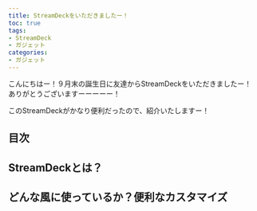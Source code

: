 ```yaml
---
title: StreamDeckをいただきましたー！
toc: true
tags:
- StreamDeck
- ガジェット
categories:
- ガジェット
---
```


こんにちはー！９月末の誕生日に友達からStreamDeckをいただきましたー！
ありがとうございますーーーーー！

このStreamDeckがかなり便利だったので、紹介いたしますー！

## 目次
<!-- toc -->

<!--more-->

## StreamDeckとは？


## どんな風に使っているか？便利なカスタマイズ